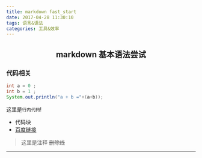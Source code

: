 ```yaml
---
title: markdown fast_start
date: 2017-04-28 11:30:10
tags: 语言&语法
categories: 工具&效率
---
```


## <center>markdown 基本语法尝试
<!--more-->
### 代码相关
```java
int a = 0 ;
int b = 1 ; 
System.out.println("a + b ="+(a+b));
```
这里是`行内代码`!
- 代码块
- [百度链接][1]

> 这里是注释
> ~~删除线~~



---


  [1]: http://www.baidu.com